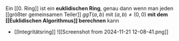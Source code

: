 Ein [[0. Ring]] ist ein **euklidischen Ring**, genau dann wenn man jeden [[größter gemeinsamen Teiler]] $ggT(a,b) \text{ mit } (a,b) \neq  (0,0)$ **mit dem [[Euklidischen Algorithmus]] berechnen** kann


- [[Integritätsring]]
![[Screenshot from 2024-11-21 12-08-41.png]]
